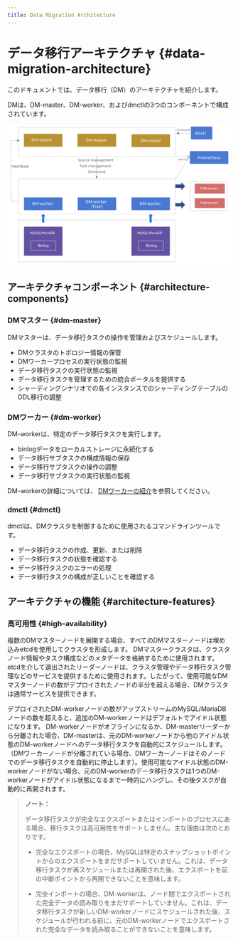 ```yaml
---
title: Data Migration Architecture
---
```


# データ移行アーキテクチャ {#data-migration-architecture}

このドキュメントでは、データ移行（DM）のアーキテクチャを紹介します。

DMは、DM-master、DM-worker、およびdmctlの3つのコンポーネントで構成されています。

![Data Migration architecture](/media/dm/dm-architecture-2.0.png)

## アーキテクチャコンポーネント {#architecture-components}

### DMマスター {#dm-master}

DMマスターは、データ移行タスクの操作を管理およびスケジュールします。

-   DMクラスタのトポロジー情報の保管
-   DMワーカープロセスの実行状態の監視
-   データ移行タスクの実行状態の監視
-   データ移行タスクを管理するための統合ポータルを提供する
-   シャーディングシナリオでの各インスタンスでのシャーディングテーブルのDDL移行の調整

### DMワーカー {#dm-worker}

DM-workerは、特定のデータ移行タスクを実行します。

-   binlogデータをローカルストレージに永続化する
-   データ移行サブタスクの構成情報の保存
-   データ移行サブタスクの操作の調整
-   データ移行サブタスクの実行状態の監視

DM-workerの詳細については、 [DMワーカーの紹介](/dm/dm-worker-intro.md)を参照してください。

### dmctl {#dmctl}

dmctlは、DMクラスタを制御するために使用されるコマンドラインツールです。

-   データ移行タスクの作成、更新、または削除
-   データ移行タスクの状態を確認する
-   データ移行タスクのエラーの処理
-   データ移行タスクの構成が正しいことを確認する

## アーキテクチャの機能 {#architecture-features}

### 高可用性 {#high-availability}

複数のDMマスターノードを展開する場合、すべてのDMマスターノードは埋め込みetcdを使用してクラスタを形成します。 DMマスタークラスタは、クラスタノード情報やタスク構成などのメタデータを格納するために使用されます。 etcdを介して選出されたリーダーノードは、クラスタ管理やデータ移行タスク管理などのサービスを提供するために使用されます。したがって、使用可能なDMマスターノードの数がデプロイされたノードの半分を超える場合、DMクラスタは通常サービスを提供できます。

デプロイされたDM-workerノードの数がアップストリームのMySQL/MariaDBノードの数を超えると、追加のDM-workerノードはデフォルトでアイドル状態になります。 DM-workerノードがオフラインになるか、DM-masterリーダーから分離された場合、DM-masterは、元のDM-workerノードから他のアイドル状態のDM-workerノードへのデータ移行タスクを自動的にスケジュールします。 （DMワーカーノードが分離されている場合、DMワーカーノードはそのノードでのデータ移行タスクを自動的に停止します）。使用可能なアイドル状態のDM-workerノードがない場合、元のDM-workerのデータ移行タスクは1つのDM-workerノードがアイドル状態になるまで一時的にハングし、その後タスクが自動的に再開されます。

> **ノート：**
>
> データ移行タスクが完全なエクスポートまたはインポートのプロセスにある場合、移行タスクは高可用性をサポートしません。主な理由は次のとおりです。
>
> -   完全なエクスポートの場合、MySQLは特定のスナップショットポイントからのエクスポートをまだサポートしていません。これは、データ移行タスクが再スケジュールまたは再開された後、エクスポートを前の中断ポイントから再開できないことを意味します。
>
> -   完全インポートの場合、DM-workerは、ノード間でエクスポートされた完全データの読み取りをまだサポートしていません。これは、データ移行タスクが新しいDM-workerノードにスケジュールされた後、スケジュールが行われる前に、元のDM-workerノードでエクスポートされた完全なデータを読み取ることができないことを意味します。
